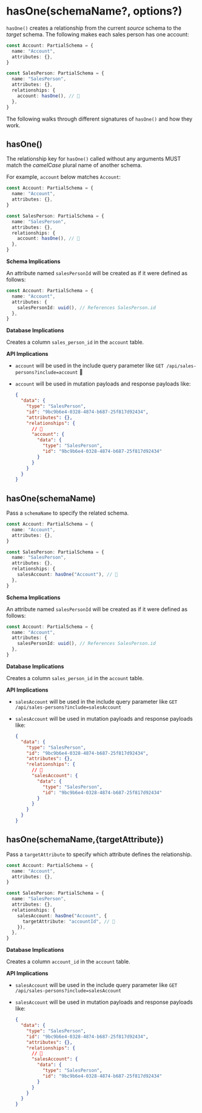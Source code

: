 # hasOne(schemaName?, options?)

`hasOne()` creates a relationship from the current _source_ schema to the _target_ schema. The following makes each sales person has one account:

```ts
const Account: PartialSchema = {
  name: "Account",
  attributes: {},
}

const SalesPerson: PartialSchema = {
  name: "SalesPerson",
  attributes: {},
  relationships: {
    account: hasOne(), // 👀
  },
}
```

The following walks through different signatures of `hasOne()` and how they work.

## hasOne()

The relationship key for `hasOne()` called without any arguments MUST match the _camelCase_ plural name of another schema.

For example, `account` below matches `Account`:

```ts
const Account: PartialSchema = {
  name: "Account",
  attributes: {},
}

const SalesPerson: PartialSchema = {
  name: "SalesPerson",
  attributes: {},
  relationships: {
    account: hasOne(), // 👀
  },
}
```

**Schema Implications**

An attribute named `salesPersonId` will be created as if it were defined as follows:

```ts
const Account: PartialSchema = {
  name: "Account",
  attributes: {
    salesPersonId: uuid(), // References SalesPerson.id
  },
}
```

**Database Implications**

Creates a column `sales_person_id` in the `account` table.

**API Implications**

- `account` will be used in the include query parameter like `GET /api/sales-persons?include=account` 🛑
- `account` will be used in mutation payloads and response payloads like:

  ```json
  {
    "data": {
      "type": "SalesPerson",
      "id": "9bc9b6e4-0328-4874-b687-25f817d92434",
      "attributes": {},
      "relationships": {
        // 👀
        "account": {
          "data": {
            "type": "SalesPerson",
            "id": "9bc9b6e4-0328-4874-b687-25f817d92434"
          }
        }
      }
    }
  }
  ```

## hasOne(schemaName)

Pass a `schemaName` to specify the related schema.

```ts
const Account: PartialSchema = {
  name: "Account",
  attributes: {},
}

const SalesPerson: PartialSchema = {
  name: "SalesPerson",
  attributes: {},
  relationships: {
    salesAccount: hasOne("Account"), // 👀
  },
}
```

**Schema Implications**

An attribute named `salesPersonId` will be created as if it were defined as follows:

```ts
const Account: PartialSchema = {
  name: "Account",
  attributes: {
    salesPersonId: uuid(), // References SalesPerson.id
  },
}
```

**Database Implications**

Creates a column `sales_person_id` in the `account` table.

**API Implications**

- `salesAccount` will be used in the include query parameter like `GET /api/sales-persons?include=salesAccount`
- `salesAccount` will be used in mutation payloads and response payloads like:

  ```json
  {
    "data": {
      "type": "SalesPerson",
      "id": "9bc9b6e4-0328-4874-b687-25f817d92434",
      "attributes": {},
      "relationships": {
        // 👀
        "salesAccount": {
          "data": {
            "type": "SalesPerson",
            "id": "9bc9b6e4-0328-4874-b687-25f817d92434"
          }
        }
      }
    }
  }
  ```

## hasOne(schemaName,{targetAttribute})

Pass a `targetAttribute` to specify which attribute defines the relationship.

```ts
const Account: PartialSchema = {
  name: "Account",
  attributes: {},
}

const SalesPerson: PartialSchema = {
  name: "SalesPerson",
  attributes: {},
  relationships: {
    salesAccount: hasOne("Account", {
      targetAttribute: "accountId", // 👀
    }),
  },
}
```

**Database Implications**

Creates a column `account_id` in the `account` table.

**API Implications**

- `salesAccount` will be used in the include query parameter like `GET /api/sales-persons?include=salesAccount`
- `salesAccount` will be used in mutation payloads and response payloads like:

  ```json
  {
    "data": {
      "type": "SalesPerson",
      "id": "9bc9b6e4-0328-4874-b687-25f817d92434",
      "attributes": {},
      "relationships": {
        // 👀
        "salesAccount": {
          "data": {
            "type": "SalesPerson",
            "id": "9bc9b6e4-0328-4874-b687-25f817d92434"
          }
        }
      }
    }
  }
  ```
